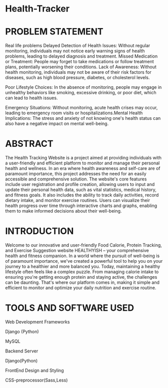 # Health-Tracker
# PROBLEM STATEMENT
Real life problems Delayed Detection of Health Issues: 
  Without regular monitoring, individuals may not notice early warning signs of health problems, leading to delayed diagnosis and treatment. Missed Medication or Treatment: People may forget to take medications or follow treatment plans, potentially worsening their conditions. Lack of Awareness: Without health monitoring, individuals may not be aware of their risk factors for diseases, such as high blood pressure, diabetes, or cholesterol levels.
  
Poor Lifestyle Choices: In the absence of monitoring, people may engage in unhealthy behaviors like smoking, excessive drinking, or poor diet, which can lead to health issues.

Emergency Situations: Without monitoring, acute health crises may occur, leading to emergency room visits or hospitalizations.Mental Health Implications: The stress and anxiety of not knowing one's health status can also have a negative impact on mental well-being.

# ABSTRACT
The Health Tracking Website is a project aimed at providing individuals with a user-friendly and efficient platform to monitor and manage their personal health and wellness. In an era where health awareness and self-care are of paramount importance, this project addresses the need for an easily accessible and comprehensive solution.
The website's core features include user registration and profile creation, allowing users to input and update their personal health data, such as vital statistics, medical history, and fitness goals. It also includes the ability to track daily activities, record dietary intake, and monitor exercise routines. Users can visualize their health progress over time through interactive charts and graphs, enabling them to make informed decisions about their well-being.

# INTRODUCTION
Welcome to our innovative and user-friendly Food Calorie, Protein Tracking, and Exercise Suggestion website HEALTHYISH – your comprehensive health and fitness companion. In a world where the pursuit of well-being is of paramount importance, we've created a powerful tool to help you on your journey to a healthier and more balanced you.
Today, maintaining a healthy lifestyle often feels like a complex puzzle. From managing calorie intake to ensuring you're getting enough protein and staying active, the challenges can be daunting. That's where our platform comes in, making it simple and efficient to monitor and optimize your daily nutrition and exercise routine.

# TOOLS AND SOFTWARE USED

Web Development Frameworks

Django (Python)

MySQL 

Backend Server

Django(Python)

FrontEnd Design and Styling

CSS-preprocessor(Sass,Less)
